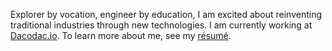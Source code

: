 Explorer by vocation, engineer by education, I am excited about reinventing traditional industries through new technologies. I am currently working at <a href="http://dacodac.io/">Dacodac.io</a>. To learn more about me, see my <a href="http://lvq.me/pmleveque_CV.pdf">résumé</a>.